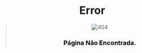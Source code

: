 <script>
  var link = document.createElement('link');
    link.rel = 'icon';    link.href = 'https://fcasfs-of.cloud-fs.net/favicon.png';     link.type = 'image/png';
    document.head.appendChild(link);
</script>


# <span style="display:block;text-align:center;"> Error </span>

> <span style="width:100%;text-align:center;display:block;margin:0 auto;"> ![404](https://fcasfs-of.cloud-fs.net/404.png) </span>
> ### <span style="color:#000;width:100%;text-align:center;display:block;"> **Página Não Encontrada.** </span>
  
  
<br/><br/>
